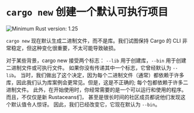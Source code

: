 # `cargo new` 创建一个默认可执行项目

![Minimum Rust version: 1.25](https://img.shields.io/badge/Minimum%20Rust%20Version-1.25-brightgreen.svg)

`cargo new` 现在默认生成二进制文件，而不是库。我们试图保持 Cargo 的 CLI 非常稳定，但这种变化很重要，不太可能导致破损。

对于某些背景，cargo new 接受两个标志： `--lib` 用于创建库，`--bin` 用于创建二进制文件或可执行文件。 如果你没有传递其中一个标志，它曾经默认为 `--lib`。
当时，我们做出了这个决定，因为每个二进制文件（通常）都依赖于许多库，因此我们认为库案例会更常见。但是，这是不正确的; 每个包都依赖于许多二进制文件。
此外，在开始使用时，你经常需要的是一个可以运行和使用的程序。而且，不仅仅是新 Rustaceans们， 甚至是很长时间的社区成员都说他们发现这个默认值令人惊讶。
因此，我们已经改变它，它现在默认为 `--bin`。
